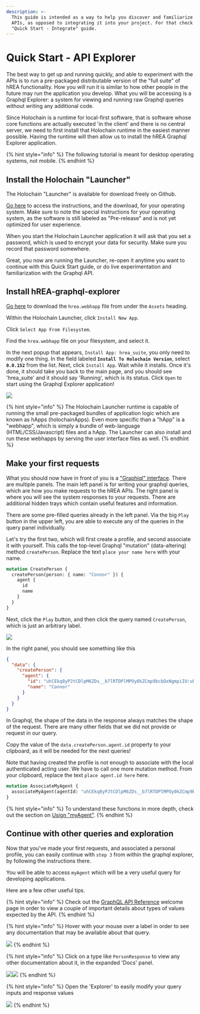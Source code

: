 ```yaml
---
description: >-
  This guide is intended as a way to help you discover and familiarize with the
  APIs, as opposed to integrating it into your project. For that check out the
  "Quick Start - Integrate" guide.
---
```


# Quick Start - API Explorer

The best way to get up and running quickly, and able to experiment with the APIs is to run a pre-packaged distributable version of the "full suite" of hREA functionality. How you will run it is similar to how other people in the future may run the application you develop. What you will be accessing is a Graphql Explorer: a system for viewing and running raw Graphql queries without writing any additional code.

Since Holochain is a runtime for local-first software, that is software whose core functions are actually executed 'in the client' and there is no central server, we need to first install that Holochain runtime in the easiest manner possible. Having the runtime will then allow us to install the hREA Graphql Explorer application.

{% hint style="info" %}
The following tutorial is meant for desktop operating systems, not mobile.
{% endhint %}

## Install the Holochain "Launcher"

The Holochain "Launcher" is available for download freely on Github.

[Go here](https://github.com/holochain/launcher/releases/tag/v0.4.11) to access the instructions, and the download, for your operating system. Make sure to note the special instructions for your operating system, as the software is still labeled as "Pre-release" and is not yet optimized for user experience.&#x20;

When you start the Holochain Launcher application it will ask that you set a password, which is used to encrypt your data for security. Make sure you record that password somewhere.

Great, you now are running the Launcher, re-open it anytime you want to continue with this Quick Start guide, or do live experimentation and familiarization with the Graphql API.

## Install hREA-graphql-explorer

[Go here](https://github.com/h-REA/hREA/releases/tag/happ-0.0.1-alpha.7) to download the `hrea.webhapp` file from under the `Assets` heading.

Within the Holochain Launcher, click `Install New App`.

Click `Select App From Filesystem`.

Find the `hrea.webhapp` file on your filesystem, and select it.

In the next popup that appears, `Install App: hrea_suite`, you only need to modify one thing. In the field labeled **`Install To Holochain Version`**, select **`0.0.152`** from the list. Next, click `Install App`. Wait while it installs. Once it's done, it should take you back to the main page, and you should see 'hrea\_suite' and it should say 'Running', which is its status. Click `Open` to start using the Graphql Explorer application!

![](<.gitbook/assets/Screen Shot 2022-07-04 at 7.41.58 AM.png>)

{% hint style="info" %}
The Holochain Launcher runtime is capable of running the small pre-packaged bundles of application logic which are known as hApps (holochainApps). Even more specific than a "hApp" is a "webhapp", which is simply a bundle of web-language (HTML/CSS/Javascript) files and a hApp. The Launcher can also install and run these webhapps by serving the user interface files as well.
{% endhint %}

## Make your first requests

What you should now have in front of you is a ["Graphiql" interface](https://github.com/graphql/graphiql/tree/main/packages/graphiql#readme). There are multiple panels. The main left panel is for writing your graphql queries, which are how you make requests to the hREA APIs. The right panel is where you will see the system responses to your requests. There are additional hidden trays which contain useful features and information.

There are some pre-filled queries already in the left panel. Via the big `Play` button in the upper left, you are able to execute any of the queries in the query panel individually.

Let's try the first two, which will first create a profile, and second associate it with yourself. This calls the top-level Graphql "mutation" (data-altering) method `createPerson`. Replace the text `place your name here` with your name.

```graphql
mutation CreatePerson {
  createPerson(person: { name: "Connor" }) {
    agent {
      id
      name
    }
  }
}
```

Next, click the `Play` button, and then click the query named `CreatePerson`, which is just an arbitrary label.

![](<.gitbook/assets/Screen Shot 2022-07-04 at 8.08.08 AM.png>)

In the right panel, you should see something like this

```json
{
  "data": {
    "createPerson": {
      "agent": {
        "id": "uhCEkq8yPJtCDlpM6ZDs__b7lRTDPlMPOy0kZCmp9bcbDxNgmpiIU:uhC0k503kLoDxJNulbKWRjK1J2zxU9PyCZFrAFwmdZZUNrOx4mry2",
        "name": "Connor"
      }
    }
  }
}
```

In Graphql, the shape of the data in the response always matches the shape of the request. There are many other fields that we did not provide or request in our query.

Copy the value of the `data.createPerson.agent.id` property to your clipboard, as it will be needed for the next queries!

Note that having created the profile is not enough to associate with the local authenticated acting user. We have to call one more mutation method. From your clipboard, replace the text `place agent.id here` here.

```graphql
mutation AssociateMyAgent {
  associateMyAgent(agentId: "uhCEkq8yPJtCDlpM6ZDs__b7lRTDPlMPOy0kZCmp9bcbDxNgmpiIU:uhC0k503kLoDxJNulbKWRjK1J2zxU9PyCZFrAFwmdZZUNrOx4mry2")
}
```

{% hint style="info" %}
To understand these functions in more depth, check out the section on [Usign "myAgent"](using-myagent.md).&#x20;
{% endhint %}

## Continue with other queries and exploration

Now that you've made your first requests, and associated a personal profile, you can easily continue with `step 3` from within the graphql explorer, by following the instructions there.

You will be able to access `myAgent` which will be a very useful query for developing applications.

Here are a few other useful tips.

{% hint style="info" %}
Check out the [GraphQL API Reference](reference/graphql-api-reference/) welcome page in order to view a couple of important details about types of values expected by the API.
{% endhint %}

{% hint style="info" %}
Hover with your mouse over a label in order to see any documentation that may be available about that query.&#x20;

![](<.gitbook/assets/Screen Shot 2022-07-04 at 8.27.12 AM.png>)
{% endhint %}

{% hint style="info" %}
Click on a type like `PersonResponse` to view any other documentation about it, in the expanded 'Docs' panel.

![](<.gitbook/assets/Screen Shot 2022-07-04 at 8.33.52 AM.png>)![](<.gitbook/assets/Screen Shot 2022-07-04 at 8.34.02 AM (1).png>)
{% endhint %}

{% hint style="info" %}
Open the 'Explorer' to easily modify your query inputs and response values

![](<.gitbook/assets/Screen Shot 2022-07-04 at 8.36.26 AM.png>)
{% endhint %}

